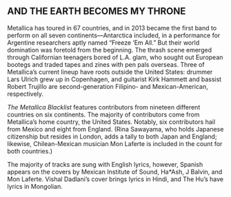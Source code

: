 ## AND THE EARTH BECOMES MY THRONE

Metallica has toured in 67 countries, and in 2013 became the first band to perform on all seven continents—Antarctica included, in a performance for Argentine researchers aptly named “Freeze ‘Em All.” But their world domination was foretold from the beginning. The thrash scene emerged through Californian teenagers bored of L.A. glam, who sought out European bootegs and traded tapes and zines with pen pals overseas. Three of Metallica’s current lineup have roots outside the United States: drummer Lars Ulrich grew up in Copenhagen, and guitarist Kirk Hammett and bassist Robert Trujillo are second-generation Filipino- and Mexican-American, respectively.

*The Metallica Blacklist* features contributors from nineteen different countries on six continents. The majority of contributors come from Metallica’s home country, the United States. Notably, six contributors hail from Mexico and eight from England. (Rina Sawayama, who holds Japanese citizenship but resides in London, adds a tally to both Japan and England; likewise, Chilean-Mexican musician Mon Laferte is included in the count for both countries.)

The majority of tracks are sung with English lyrics, however, Spanish appears on the covers by Mexican Institute of Sound, Ha\*Ash, J Balvin, and Mon Laferte. Vishal Dadlani’s cover brings lyrics in Hindi, and The Hu’s have lyrics in Mongolian.
